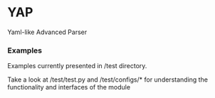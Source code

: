 # YAP
Yaml-like Advanced Parser

### Examples
Examples currently presented in /test directory.

Take a look at /test/test.py and /test/configs/* for understanding the functionality and interfaces of the module
